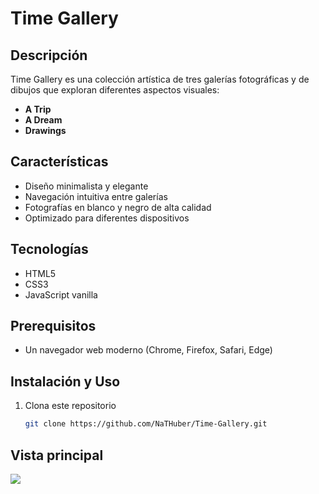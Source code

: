 # Time Gallery

## Descripción

Time Gallery es una colección artística de tres galerías fotográficas y de dibujos que exploran diferentes aspectos visuales:

- **A Trip**
- **A Dream**
- **Drawings**

## Características

- Diseño minimalista y elegante
- Navegación intuitiva entre galerías
- Fotografías en blanco y negro de alta calidad
- Optimizado para diferentes dispositivos

## Tecnologías

- HTML5
- CSS3
- JavaScript vanilla

## Prerequisitos

- Un navegador web moderno (Chrome, Firefox, Safari, Edge)

## Instalación y Uso

1. Clona este repositorio
   
   ```bash
   git clone https://github.com/NaTHuber/Time-Gallery.git
   ```

## Vista principal

![](C:\Users\nat27\Desktop\Desktop\proyectos\DesarrolloWeb\Time-Gallery\vista.png)
